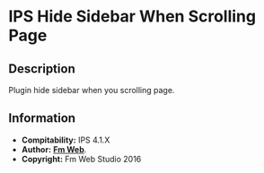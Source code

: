 # IPS Hide Sidebar When Scrolling Page
## Description
Plugin hide sidebar when you scrolling page.

## Information
* **Compitability:** IPS 4.1.X
* **Author:** [**Fm Web**](http://fm-web.studio/).
* **Copyright:** Fm Web Studio 2016